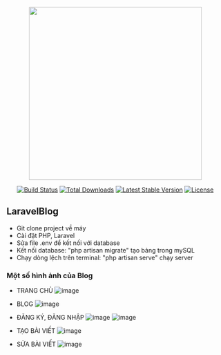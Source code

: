 <p align="center"><a href="https://laravel.com" target="_blank"><img src="https://raw.githubusercontent.com/laravel/art/master/logo-lockup/5%20SVG/2%20CMYK/1%20Full%20Color/laravel-logolockup-cmyk-red.svg" width="400"></a></p>

<p align="center">
<a href="https://travis-ci.org/laravel/framework"><img src="https://travis-ci.org/laravel/framework.svg" alt="Build Status"></a>
<a href="https://packagist.org/packages/laravel/framework"><img src="https://img.shields.io/packagist/dt/laravel/framework" alt="Total Downloads"></a>
<a href="https://packagist.org/packages/laravel/framework"><img src="https://img.shields.io/packagist/v/laravel/framework" alt="Latest Stable Version"></a>
<a href="https://packagist.org/packages/laravel/framework"><img src="https://img.shields.io/packagist/l/laravel/framework" alt="License"></a>
</p>

## LaravelBlog

- Git clone project về máy 
- Cài đặt PHP, Laravel
- Sửa file .env để kết nối với database
- Kết nối database: "php artisan migrate" tạo bảng trong mySQL
- Chạy dòng lệch trên terminal: "php artisan serve" chạy server 

### Một số hình ảnh của Blog
- TRANG CHỦ
![image](https://user-images.githubusercontent.com/44396155/126106994-7b092da6-7378-413f-86ad-1d278334a78e.png)
- BLOG 
![image](https://user-images.githubusercontent.com/44396155/126107099-2184e6cc-8a89-428c-87ab-6346441f8ea8.png)

- ĐĂNG KÝ, ĐĂNG NHẬP
![image](https://user-images.githubusercontent.com/44396155/126107150-6e3afd5c-b2d5-4d89-8878-b83ab621963a.png)
![image](https://user-images.githubusercontent.com/44396155/126107170-73bc46a5-a3c0-4aca-86ce-6ae0a736c439.png)
- TẠO BÀI VIẾT
![image](https://user-images.githubusercontent.com/44396155/126107205-b83fe457-06f6-43be-ad56-bb818ba3551e.png)

- SỬA BÀI VIẾT
![image](https://user-images.githubusercontent.com/44396155/126145753-442b45bb-2e3c-4a34-8722-3538b14c9926.png)

